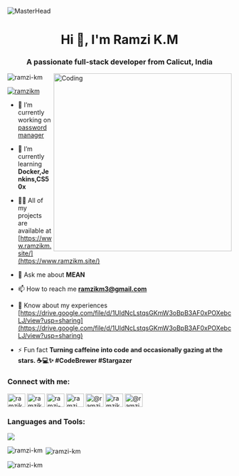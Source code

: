 ![MasterHead](https://user-images.githubusercontent.com/66934377/223913733-deb1d974-787d-43c4-b60d-eff538aa161e.gif)
<h1 align="center">Hi 👋, I'm Ramzi K.M</h1>
<h3 align="center">A passionate full-stack developer from Calicut, India</h3>
<img align="right" alt="Coding" width="400" src="https://i.pinimg.com/originals/81/17/8b/81178b47a8598f0c81c4799f2cdd4057.gif">


<p align="left"> <img src="https://komarev.com/ghpvc/?username=ramzi-km&label=Profile%20views&color=0e75b6&style=flat" alt="ramzi-km" /> </p>

<p align="left"> <a href="https://twitter.com/ramzikm" target="blank"><img src="https://img.shields.io/twitter/follow/ramzikm?logo=twitter&style=for-the-badge" alt="ramzikm" /></a> </p>

- 🔭 I’m currently working on [password manager](https://github.com/ramzi-km/Password-manager)

- 🌱 I’m currently learning **Docker,Jenkins,CS50x**

- 👨‍💻 All of my projects are available at [https://www.ramzikm.site/](https://www.ramzikm.site/)

- 💬 Ask me about **MEAN**

- 📫 How to reach me **ramzikm3@gmail.com**

- 📄 Know about my experiences [https://drive.google.com/file/d/1UldNcLstqsGKmW3oBpB3AF0xPOXebcLJ/view?usp=sharing](https://drive.google.com/file/d/1UldNcLstqsGKmW3oBpB3AF0xPOXebcLJ/view?usp=sharing)

- ⚡ Fun fact **Turning caffeine into code and occasionally gazing at the stars. ☕💻✨ #CodeBrewer #Stargazer**

<h3 align="left">Connect with me:</h3>
<p align="left">
<a href="https://dev.to/ramzikm" target="blank"><img align="center" src="https://raw.githubusercontent.com/rahuldkjain/github-profile-readme-generator/master/src/images/icons/Social/devto.svg" alt="ramzikm" height="30" width="40" /></a>
<a href="https://twitter.com/ramzikm" target="blank"><img align="center" src="https://raw.githubusercontent.com/rahuldkjain/github-profile-readme-generator/master/src/images/icons/Social/twitter.svg" alt="ramzikm" height="30" width="40" /></a>
<a href="https://linkedin.com/in/ramzi-km" target="blank"><img align="center" src="https://raw.githubusercontent.com/rahuldkjain/github-profile-readme-generator/master/src/images/icons/Social/linked-in-alt.svg" alt="ramzi-km" height="30" width="40" /></a>
<a href="https://instagram.com/ramzi_k_m" target="blank"><img align="center" src="https://raw.githubusercontent.com/rahuldkjain/github-profile-readme-generator/master/src/images/icons/Social/instagram.svg" alt="ramzi_k_m" height="30" width="40" /></a>
<a href="https://medium.com/@ramzikm3" target="blank"><img align="center" src="https://raw.githubusercontent.com/rahuldkjain/github-profile-readme-generator/master/src/images/icons/Social/medium.svg" alt="@ramzikm3" height="30" width="40" /></a>
<a href="https://www.leetcode.com/ramzikm3" target="blank"><img align="center" src="https://raw.githubusercontent.com/rahuldkjain/github-profile-readme-generator/master/src/images/icons/Social/leet-code.svg" alt="ramzikm3" height="30" width="40" /></a>
<a href="https://www.hackerearth.com/@ramzikm3" target="blank"><img align="center" src="https://raw.githubusercontent.com/rahuldkjain/github-profile-readme-generator/master/src/images/icons/Social/hackerearth.svg" alt="@ramzikm3" height="30" width="40" /></a>
</p>

<h3 align="left">Languages and Tools:</h3>
<p align="left">
  <a href="https://skillicons.dev">
    <img src="https://skillicons.dev/icons?i=js,html,css,angular,nodejs,express,mongodb,aws,bootstrap,c,bash,figma,firebase,git,github,linux,mysql,netlify,nginx,postman,tailwind,vscode,ts,sass,rxjs" />
  </a>
</p>

<p><img align="left" src="https://github-readme-stats.vercel.app/api/top-langs?username=ramzi-km&show_icons=true&locale=en&layout=compact" alt="ramzi-km" /></p>

<p>&nbsp;<img align="center" src="https://github-readme-stats.vercel.app/api?username=ramzi-km&show_icons=true&locale=en" alt="ramzi-km" /></p>

<p><img align="center" src="https://github-readme-streak-stats.herokuapp.com/?user=ramzi-km&" alt="ramzi-km" /></p>
